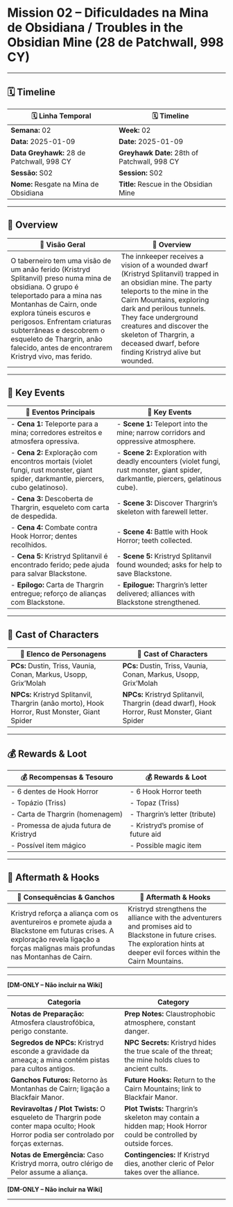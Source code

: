 # Mission 02 – Dificuldades na Mina de Obsidiana / Troubles in the Obsidian Mine (28 de Patchwall, 998 CY)

---

## 🗓 Timeline
| 🗓 Linha Temporal | 🗓 Timeline |
|-------------------|------------|
| **Semana:** 02 | **Week:** 02 |
| **Data:** 2025-01-09 | **Date:** 2025-01-09 |
| **Data Greyhawk:** 28 de Patchwall, 998 CY | **Greyhawk Date:** 28th of Patchwall, 998 CY |
| **Sessão:** S02 | **Session:** S02 |
| **Nome:** Resgate na Mina de Obsidiana | **Title:** Rescue in the Obsidian Mine |

---

## 📖 Overview
| 📖 Visão Geral | 📖 Overview |
|----------------|------------|
| O taberneiro tem uma visão de um anão ferido (Kristryd Splitanvil) preso numa mina de obsidiana. O grupo é teleportado para a mina nas Montanhas de Cairn, onde explora túneis escuros e perigosos. Enfrentam criaturas subterrâneas e descobrem o esqueleto de Thargrin, anão falecido, antes de encontrarem Kristryd vivo, mas ferido. | The innkeeper receives a vision of a wounded dwarf (Kristryd Splitanvil) trapped in an obsidian mine. The party teleports to the mine in the Cairn Mountains, exploring dark and perilous tunnels. They face underground creatures and discover the skeleton of Thargrin, a deceased dwarf, before finding Kristryd alive but wounded. |

---

## 🎲 Key Events
| 🎲 Eventos Principais | 🎲 Key Events |
|-----------------------|--------------|
| - **Cena 1:** Teleporte para a mina; corredores estreitos e atmosfera opressiva. | - **Scene 1:** Teleport into the mine; narrow corridors and oppressive atmosphere. |
| - **Cena 2:** Exploração com encontros mortais (violet fungi, rust monster, giant spider, darkmantle, piercers, cubo gelatinoso). | - **Scene 2:** Exploration with deadly encounters (violet fungi, rust monster, giant spider, darkmantle, piercers, gelatinous cube). |
| - **Cena 3:** Descoberta de Thargrin, esqueleto com carta de despedida. | - **Scene 3:** Discover Thargrin’s skeleton with farewell letter. |
| - **Cena 4:** Combate contra Hook Horror; dentes recolhidos. | - **Scene 4:** Battle with Hook Horror; teeth collected. |
| - **Cena 5:** Kristryd Splitanvil é encontrado ferido; pede ajuda para salvar Blackstone. | - **Scene 5:** Kristryd Splitanvil found wounded; asks for help to save Blackstone. |
| - **Epílogo:** Carta de Thargrin entregue; reforço de alianças com Blackstone. | - **Epilogue:** Thargrin’s letter delivered; alliances with Blackstone strengthened. |

---

## 👥 Cast of Characters
| 👥 Elenco de Personagens | 👥 Cast of Characters |
|--------------------------|-----------------------|
| **PCs:** Dustin, Triss, Vaunia, Conan, Markus, Usopp, Grix’Molah | **PCs:** Dustin, Triss, Vaunia, Conan, Markus, Usopp, Grix’Molah |
| **NPCs:** Kristryd Splitanvil, Thargrin (anão morto), Hook Horror, Rust Monster, Giant Spider | **NPCs:** Kristryd Splitanvil, Thargrin (dead dwarf), Hook Horror, Rust Monster, Giant Spider |

---

## 💰 Rewards & Loot
| 💰 Recompensas & Tesouro | 💰 Rewards & Loot |
|--------------------------|-------------------|
| - 6 dentes de Hook Horror | - 6 Hook Horror teeth |
| - Topázio (Triss) | - Topaz (Triss) |
| - Carta de Thargrin (homenagem) | - Thargrin’s letter (tribute) |
| - Promessa de ajuda futura de Kristryd | - Kristryd’s promise of future aid |
| - Possível item mágico | - Possible magic item |

---

## 🧭 Aftermath & Hooks
| 🧭 Consequências & Ganchos | 🧭 Aftermath & Hooks |
|----------------------------|----------------------|
| Kristryd reforça a aliança com os aventureiros e promete ajuda a Blackstone em futuras crises. A exploração revela ligação a forças malignas mais profundas nas Montanhas de Cairn. | Kristryd strengthens the alliance with the adventurers and promises aid to Blackstone in future crises. The exploration hints at deeper evil forces within the Cairn Mountains. |

---

**[DM-ONLY – Não incluir na Wiki]**

| Categoria | Category |
|-----------|----------|
| **Notas de Preparação:** Atmosfera claustrofóbica, perigo constante. | **Prep Notes:** Claustrophobic atmosphere, constant danger. |
| **Segredos de NPCs:** Kristryd esconde a gravidade da ameaça; a mina contém pistas para cultos antigos. | **NPC Secrets:** Kristryd hides the true scale of the threat; the mine holds clues to ancient cults. |
| **Ganchos Futuros:** Retorno às Montanhas de Cairn; ligação a Blackfair Manor. | **Future Hooks:** Return to the Cairn Mountains; link to Blackfair Manor. |
| **Reviravoltas / Plot Twists:** O esqueleto de Thargrin pode conter mapa oculto; Hook Horror podia ser controlado por forças externas. | **Plot Twists:** Thargrin’s skeleton may contain a hidden map; Hook Horror could be controlled by outside forces. |
| **Notas de Emergência:** Caso Kristryd morra, outro clérigo de Pelor assume a aliança. | **Contingencies:** If Kristryd dies, another cleric of Pelor takes over the alliance. |

**[DM-ONLY – Não incluir na Wiki]**


---
